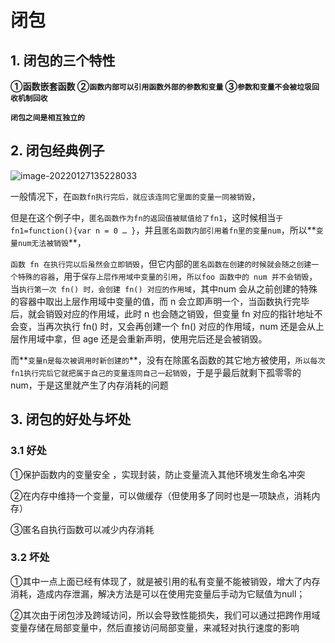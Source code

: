 # 闭包

## 1. 闭包的三个特性

**①函数嵌套函数
②`函数内部可以引用函数外部的参数和变量`
③`参数和变量不会被垃圾回收机制回收`**

**`闭包之间是相互独立的`**

## 2. 闭包经典例子

![image-20220127135228033](C:\Users\zayn\AppData\Roaming\Typora\typora-user-images\image-20220127135228033.png)

一般情况下，在`函数fn执行完后，就应该连同它里面的变量一同被销毁`，

但是在这个例子中，`匿名函数作为fn的返回值被赋值给了fn1`，这时候相当`于fn1=function(){var n = 0 … }`，并且`匿名函数内部引用着fn里的变量num`，所以**`变量num无法被销毁`**，

`函数 fn 在执行完以后虽然会立即销毁`，但它内部的`匿名函数在创建的时候就会随之创建一个特殊的容器`，用于`保存上层作用域中变量的引用`，`所以foo 函数中的 num 并不会销毁`，当`执行第一次 fn() 时，会创建 fn() 对应的作用域`，其中num 会从之前创建的特殊的容器中取出上层作用域中变量的值，而 n 会立即声明一个，当函数执行完毕后，就会销毁对应的作用域，此时 n 也会随之销毁，但变量 fn 对应的指针地址不会变，当再次执行 fn() 时，又会再创建一个 fn() 对应的作用域，num 还是会从上层作用域中拿，但 age 还是会重新声明，使用完后还是会被销毁。

而**`变量n是每次被调用时新创建的`**，没有在除匿名函数的其它地方被使用，`所以每次fn1执行完后它就把属于自己的变量连同自己一起销毁`，于是乎最后就剩下孤零零的num，于是这里就产生了内存消耗的问题

## 3. 闭包的好处与坏处

### 3.1 好处

①保护函数内的变量安全 ，实现封装，防止变量流入其他环境发生命名冲突

②在内存中维持一个变量，可以做缓存（但使用多了同时也是一项缺点，消耗内存）

③匿名自执行函数可以减少内存消耗

### 3.2 坏处

①其中一点上面已经有体现了，就是被引用的私有变量不能被销毁，增大了内存消耗，造成内存泄漏，解决方法是可以在使用完变量后手动为它赋值为null；

②其次由于闭包涉及跨域访问，所以会导致性能损失，我们可以通过把跨作用域变量存储在局部变量中，然后直接访问局部变量，来减轻对执行速度的影响